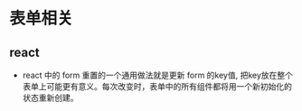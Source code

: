 # 表单相关
##  react 
* react 中的 form 重置的一个通用做法就是更新 form 的key值, 把key放在整个表单上可能更有意义。每次改变时，表单中的所有组件都将用一个新初始化的状态重新创建。